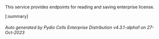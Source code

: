 






This service provides endpoints for reading and saving enterprise license.

[:summary]

###### Auto generated by Pydio Cells Enterprise Distribution v4.3.1-alpha1 on 27-Oct-2023
